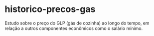 # historico-precos-gas
Estudo sobre o preço do GLP (gás de cozinha) ao longo do tempo, em relação a outros componentes econômicos como o salário mínimo.
